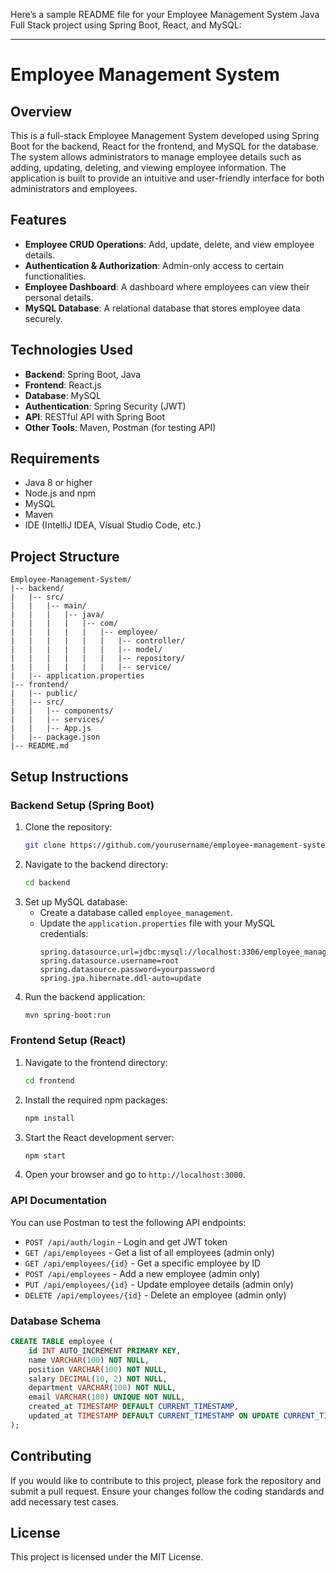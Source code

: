 Here’s a sample README file for your Employee Management System Java Full Stack project using Spring Boot, React, and MySQL:

---

# Employee Management System

## Overview
This is a full-stack Employee Management System developed using Spring Boot for the backend, React for the frontend, and MySQL for the database. The system allows administrators to manage employee details such as adding, updating, deleting, and viewing employee information. The application is built to provide an intuitive and user-friendly interface for both administrators and employees.

## Features
- **Employee CRUD Operations**: Add, update, delete, and view employee details.
- **Authentication & Authorization**: Admin-only access to certain functionalities.
- **Employee Dashboard**: A dashboard where employees can view their personal details.
- **MySQL Database**: A relational database that stores employee data securely.

## Technologies Used
- **Backend**: Spring Boot, Java
- **Frontend**: React.js
- **Database**: MySQL
- **Authentication**: Spring Security (JWT)
- **API**: RESTful API with Spring Boot
- **Other Tools**: Maven, Postman (for testing API)

## Requirements
- Java 8 or higher
- Node.js and npm
- MySQL
- Maven
- IDE (IntelliJ IDEA, Visual Studio Code, etc.)

## Project Structure

```
Employee-Management-System/
|-- backend/
|   |-- src/
|   |   |-- main/
|   |   |   |-- java/
|   |   |   |   |-- com/
|   |   |   |   |   |-- employee/
|   |   |   |   |   |   |-- controller/
|   |   |   |   |   |   |-- model/
|   |   |   |   |   |   |-- repository/
|   |   |   |   |   |   |-- service/
|   |-- application.properties
|-- frontend/
|   |-- public/
|   |-- src/
|   |   |-- components/
|   |   |-- services/
|   |   |-- App.js
|   |-- package.json
|-- README.md
```

## Setup Instructions

### Backend Setup (Spring Boot)
1. Clone the repository:
   ```bash
   git clone https://github.com/yourusername/employee-management-system.git
   ```
2. Navigate to the backend directory:
   ```bash
   cd backend
   ```
3. Set up MySQL database:
   - Create a database called `employee_management`.
   - Update the `application.properties` file with your MySQL credentials:
     ```properties
     spring.datasource.url=jdbc:mysql://localhost:3306/employee_management
     spring.datasource.username=root
     spring.datasource.password=yourpassword
     spring.jpa.hibernate.ddl-auto=update
     ```
4. Run the backend application:
   ```bash
   mvn spring-boot:run
   ```

### Frontend Setup (React)
1. Navigate to the frontend directory:
   ```bash
   cd frontend
   ```
2. Install the required npm packages:
   ```bash
   npm install
   ```
3. Start the React development server:
   ```bash
   npm start
   ```
4. Open your browser and go to `http://localhost:3000`.

### API Documentation
You can use Postman to test the following API endpoints:

- `POST /api/auth/login` - Login and get JWT token
- `GET /api/employees` - Get a list of all employees (admin only)
- `GET /api/employees/{id}` - Get a specific employee by ID
- `POST /api/employees` - Add a new employee (admin only)
- `PUT /api/employees/{id}` - Update employee details (admin only)
- `DELETE /api/employees/{id}` - Delete an employee (admin only)

### Database Schema
```sql
CREATE TABLE employee (
    id INT AUTO_INCREMENT PRIMARY KEY,
    name VARCHAR(100) NOT NULL,
    position VARCHAR(100) NOT NULL,
    salary DECIMAL(10, 2) NOT NULL,
    department VARCHAR(100) NOT NULL,
    email VARCHAR(100) UNIQUE NOT NULL,
    created_at TIMESTAMP DEFAULT CURRENT_TIMESTAMP,
    updated_at TIMESTAMP DEFAULT CURRENT_TIMESTAMP ON UPDATE CURRENT_TIMESTAMP
);
```

## Contributing
If you would like to contribute to this project, please fork the repository and submit a pull request. Ensure your changes follow the coding standards and add necessary test cases.

## License
This project is licensed under the MIT License.
